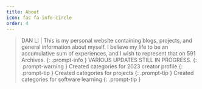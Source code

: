 ```yaml
---
title: About
icon: fas fa-info-circle
order: 4
---
```


> DAN LI | This is my personal website containing blogs, projects, and general information about myself. I believe my life to be an accumulative sum of experiences, and I wish to represent that on 591 Archives.
{: .prompt-info }
> VARIOUS UPDATES STILL IN PROGRESS.
{: .prompt-warning }
> Created categories for 2023 creator profile
{: .prompt-tip }
> Created categories for projects
{: .prompt-tip }
> Created categories for software learning
{: .prompt-tip }


